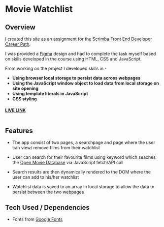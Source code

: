 # Movie Watchlist <br />

## Overview

I created this site as an assignment for the [Scrimba Front End Developer Career Path](https://scrimba.com/learn/frontend).

I was provided a [Figma](https://figma.com/) design and had to complete the task myself based on skills developed in the course using HTML, CSS and JavaScript.

From working on the project I developed skills in -

- **Using browser local storage to persist data across webpages**
- **Using the JavaScript window object to load data from local storage on site opening**
- **Using template literals in JavaScript**
- **CSS styling**

#### [LIVE LINK](https://martinlrmr-movie-watchlist.netlify.app/) <br /><br />

## Features

- The app consist of two pages, a searchpage and page where the user can view/ remove films from their watchlist

- User can search for their favourite films using keyword which seaches the [Open Movie Database](https://opentdb.com/) via JavaScript fetch/API call

- Search results are then dynamically rendered to the DOM where the user can add to his/her watchlist

- Watchlist data is saved to an array in local storage to allow the data to persist between the two webpages


## Tech Used / Dependencies

- Fonts from [Google Fonts](https://fonts.google.com/) <br /><br />
